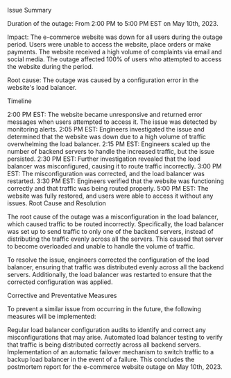 Issue Summary

Duration of the outage: From 2:00 PM to 5:00 PM EST on May 10th, 2023.

Impact: The e-commerce website was down for all users during the outage period. Users were unable to access the website, place orders or make payments. The website received a high volume of complaints via email and social media. The outage affected 100% of users who attempted to access the website during the period.

Root cause: The outage was caused by a configuration error in the website's load balancer.

Timeline

2:00 PM EST: The website became unresponsive and returned error messages when users attempted to access it. The issue was detected by monitoring alerts.
2:05 PM EST: Engineers investigated the issue and determined that the website was down due to a high volume of traffic overwhelming the load balancer.
2:15 PM EST: Engineers scaled up the number of backend servers to handle the increased traffic, but the issue persisted.
2:30 PM EST: Further investigation revealed that the load balancer was misconfigured, causing it to route traffic incorrectly.
3:00 PM EST: The misconfiguration was corrected, and the load balancer was restarted.
3:30 PM EST: Engineers verified that the website was functioning correctly and that traffic was being routed properly.
5:00 PM EST: The website was fully restored, and users were able to access it without any issues.
Root Cause and Resolution

The root cause of the outage was a misconfiguration in the load balancer, which caused traffic to be routed incorrectly. Specifically, the load balancer was set up to send traffic to only one of the backend servers, instead of distributing the traffic evenly across all the servers. This caused that server to become overloaded and unable to handle the volume of traffic.

To resolve the issue, engineers corrected the configuration of the load balancer, ensuring that traffic was distributed evenly across all the backend servers. Additionally, the load balancer was restarted to ensure that the corrected configuration was applied.

Corrective and Preventative Measures

To prevent a similar issue from occurring in the future, the following measures will be implemented:

Regular load balancer configuration audits to identify and correct any misconfigurations that may arise.
Automated load balancer testing to verify that traffic is being distributed correctly across all backend servers.
Implementation of an automatic failover mechanism to switch traffic to a backup load balancer in the event of a failure.
This concludes the postmortem report for the e-commerce website outage on May 10th, 2023.
